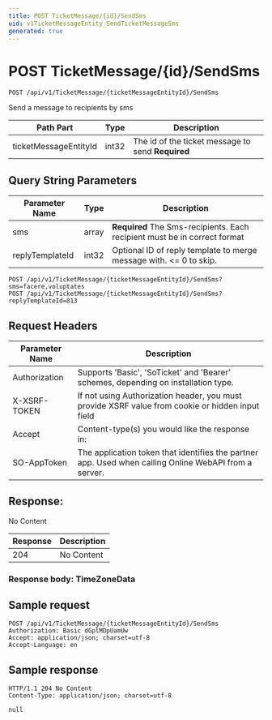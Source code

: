 ```yaml
---
title: POST TicketMessage/{id}/SendSms
uid: v1TicketMessageEntity_SendTicketMessageSms
generated: true
---
```


# POST TicketMessage/{id}/SendSms

```http
POST /api/v1/TicketMessage/{ticketMessageEntityId}/SendSms
```

Send a message to recipients by sms






| Path Part | Type | Description |
|-----------|------|-------------|
| ticketMessageEntityId | int32 | The id of the ticket message to send **Required** |


## Query String Parameters

| Parameter Name | Type |  Description |
|----------------|------|--------------|
| sms | array | **Required** The Sms-recipients. Each recipient must be in correct format |
| replyTemplateId | int32 |  Optional ID of reply template to merge message with. &lt;= 0 to skip. |

```http
POST /api/v1/TicketMessage/{ticketMessageEntityId}/SendSms?sms=facere,voluptates
POST /api/v1/TicketMessage/{ticketMessageEntityId}/SendSms?replyTemplateId=813
```


## Request Headers

| Parameter Name | Description |
|----------------|-------------|
| Authorization  | Supports 'Basic', 'SoTicket' and 'Bearer' schemes, depending on installation type. |
| X-XSRF-TOKEN   | If not using Authorization header, you must provide XSRF value from cookie or hidden input field |
| Accept         | Content-type(s) you would like the response in:  |
| SO-AppToken | The application token that identifies the partner app. Used when calling Online WebAPI from a server. |


## Response:

No Content

| Response | Description |
|----------------|-------------|
| 204 | No Content |

### Response body: TimeZoneData


## Sample request

```http!
POST /api/v1/TicketMessage/{ticketMessageEntityId}/SendSms
Authorization: Basic dGplMDpUamUw
Accept: application/json; charset=utf-8
Accept-Language: en
```

## Sample response

```http_
HTTP/1.1 204 No Content
Content-Type: application/json; charset=utf-8

null
```